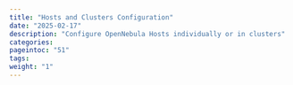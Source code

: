 ```yaml
---
title: "Hosts and Clusters Configuration"
date: "2025-02-17"
description: "Configure OpenNebula Hosts individually or in clusters"
categories:
pageintoc: "51"
tags:
weight: "1"
---
```


<!--# Hosts and Clusters Management -->





































